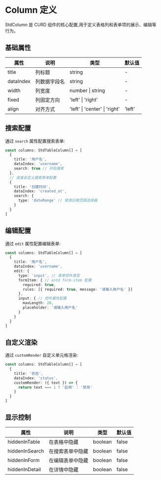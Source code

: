 # Column 定义

StdColumn 是 CURD 组件的核心配置,用于定义表格列和表单项的展示、编辑等行为。

## 基础属性

| 属性 | 说明 | 类型 | 默认值 |
| --- | --- | --- | --- |
| title | 列标题 | string | - |
| dataIndex | 列数据字段名 | string | - |
| width | 列宽度 | number \| string | - |
| fixed | 列固定方向 | 'left' \| 'right' | - |
| align | 对齐方式 | 'left' \| 'center' \| 'right' | 'left' |

## 搜索配置

通过 `search` 属性配置搜索表单:

```ts
const columns: StdTableColumn[] = [
  {
    title: '用户名',
    dataIndex: 'username',
    search: true // 开启搜索
  },
  // 或者自定义搜索表单配置
  {
    title: '创建时间',
    dataIndex: 'created_at',
    search: {
      type: 'dateRange' // 使用日期范围选择器
    }
  }
]
```

## 编辑配置

通过 `edit` 属性配置编辑表单:

```ts
const columns: StdTableColumn[] = [
  {
    title: '用户名',
    dataIndex: 'username',
    edit: {
      type: 'input', // 表单控件类型
      formItem: { // antd form-item 配置
        required: true,
        rules: [{ required: true, message: '请输入用户名' }]
      },
      input: { // 控件属性配置
        maxLength: 20,
        placeholder: '请输入用户名'
      }
    }
  }
]
```

## 自定义渲染

通过 `customRender` 自定义单元格渲染:

```ts
const columns: StdTableColumn[] = [
  {
    title: '状态',
    dataIndex: 'status',
    customRender: ({ text }) => {
      return text === 1 ? '启用' : '禁用'
    }
  }
]
```

## 显示控制

| 属性 | 说明 | 类型 | 默认值 |
| --- | --- | --- | --- |
| hiddenInTable | 在表格中隐藏 | boolean | false |
| hiddenInSearch | 在搜索表单中隐藏 | boolean | false |
| hiddenInForm | 在编辑表单中隐藏 | boolean | false |
| hiddenInDetail | 在详情中隐藏 | boolean | false |
